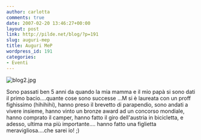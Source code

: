 ```yaml
---
author: carlotta
comments: true
date: 2007-02-20 13:46:27+00:00
layout: post
link: http://pilde.net/blog/?p=191
slug: auguri-mep
title: Auguri MeP
wordpress_id: 191
categories:
- Eventi
---
```


![blog2.jpg](http://pilde.net/blog/wp-content/uploads/2007/02/blog2.jpg)

Sono passati ben 5 anni da quando la mia mamma e il mio papà si sono dati il primo bacio....quante cose sono successe ...M si è laureata con un proff fighissimo (hihihihi), hanno preso il brevetto di parapendio, sono andati a vivere insieme, hanno vinto un bronze award ad un concorso mondiale, hanno comprato il camper, hanno fatto il giro dell'austria in bicicletta,  e adesso, ultima ma più importante.... hanno fatto una figlietta meravigliosa....che sarei io! ;)
